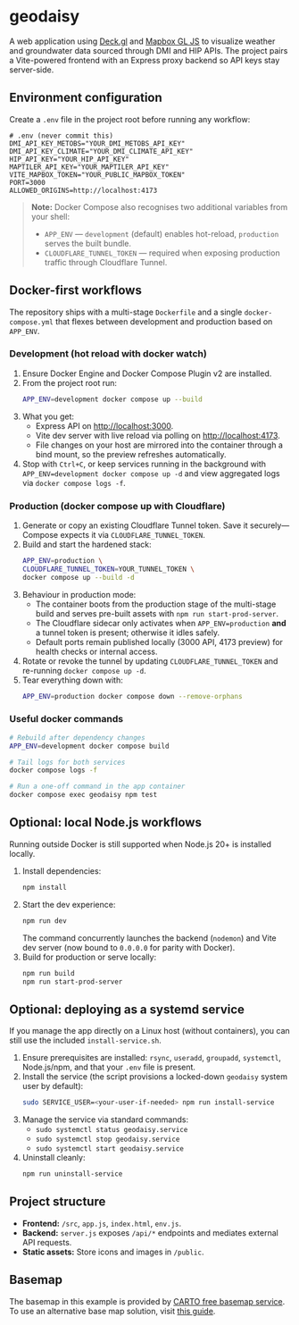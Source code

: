 # geodaisy

A web application using [Deck.gl](https://deck.gl/) and [Mapbox GL JS](https://docs.mapbox.com/mapbox-gl-js/api/) to visualize weather and groundwater data sourced through DMI and HIP APIs. The project pairs a Vite-powered frontend with an Express proxy backend so API keys stay server-side.

## Environment configuration

Create a `.env` file in the project root before running any workflow:

```dotenv
# .env (never commit this)
DMI_API_KEY_METOBS="YOUR_DMI_METOBS_API_KEY"
DMI_API_KEY_CLIMATE="YOUR_DMI_CLIMATE_API_KEY"
HIP_API_KEY="YOUR_HIP_API_KEY"
MAPTILER_API_KEY="YOUR_MAPTILER_API_KEY"
VITE_MAPBOX_TOKEN="YOUR_PUBLIC_MAPBOX_TOKEN"
PORT=3000
ALLOWED_ORIGINS=http://localhost:4173
```

> **Note:** Docker Compose also recognises two additional variables from your shell:
> * `APP_ENV` — `development` (default) enables hot-reload, `production` serves the built bundle.
> * `CLOUDFLARE_TUNNEL_TOKEN` — required when exposing production traffic through Cloudflare Tunnel.

## Docker-first workflows

The repository ships with a multi-stage `Dockerfile` and a single `docker-compose.yml` that flexes between development and production based on `APP_ENV`.

### Development (hot reload with docker watch)

1.  Ensure Docker Engine and Docker Compose Plugin v2 are installed.
2.  From the project root run:
    ```bash
    APP_ENV=development docker compose up --build
    ```
3.  What you get:
    * Express API on <http://localhost:3000>.
    * Vite dev server with live reload via polling on <http://localhost:4173>.
    * File changes on your host are mirrored into the container through a bind mount, so the preview refreshes automatically.
4.  Stop with `Ctrl+C`, or keep services running in the background with `APP_ENV=development docker compose up -d` and view aggregated logs via `docker compose logs -f`.

### Production (docker compose up with Cloudflare)

1.  Generate or copy an existing Cloudflare Tunnel token. Save it securely—Compose expects it via `CLOUDFLARE_TUNNEL_TOKEN`.
2.  Build and start the hardened stack:
    ```bash
    APP_ENV=production \
    CLOUDFLARE_TUNNEL_TOKEN=YOUR_TUNNEL_TOKEN \
    docker compose up --build -d
    ```
3.  Behaviour in production mode:
    * The container boots from the production stage of the multi-stage build and serves pre-built assets with `npm run start-prod-server`.
    * The Cloudflare sidecar only activates when `APP_ENV=production` **and** a tunnel token is present; otherwise it idles safely.
    * Default ports remain published locally (3000 API, 4173 preview) for health checks or internal access.
4.  Rotate or revoke the tunnel by updating `CLOUDFLARE_TUNNEL_TOKEN` and re-running `docker compose up -d`.
5.  Tear everything down with:
    ```bash
    APP_ENV=production docker compose down --remove-orphans
    ```

### Useful docker commands

```bash
# Rebuild after dependency changes
APP_ENV=development docker compose build

# Tail logs for both services
docker compose logs -f

# Run a one-off command in the app container
docker compose exec geodaisy npm test
```

## Optional: local Node.js workflows

Running outside Docker is still supported when Node.js 20+ is installed locally.

1.  Install dependencies:
    ```bash
    npm install
    ```
2.  Start the dev experience:
    ```bash
    npm run dev
    ```
    The command concurrently launches the backend (`nodemon`) and Vite dev server (now bound to `0.0.0.0` for parity with Docker).
3.  Build for production or serve locally:
    ```bash
    npm run build
    npm run start-prod-server
    ```

## Optional: deploying as a systemd service

If you manage the app directly on a Linux host (without containers), you can still use the included `install-service.sh`.

1.  Ensure prerequisites are installed: `rsync`, `useradd`, `groupadd`, `systemctl`, Node.js/npm, and that your `.env` file is present.
2.  Install the service (the script provisions a locked-down `geodaisy` system user by default):
    ```bash
    sudo SERVICE_USER=<your-user-if-needed> npm run install-service
    ```
3.  Manage the service via standard commands:
    * `sudo systemctl status geodaisy.service`
    * `sudo systemctl stop geodaisy.service`
    * `sudo systemctl start geodaisy.service`
4.  Uninstall cleanly:
    ```bash
    npm run uninstall-service
    ```

## Project structure

* **Frontend:** `/src`, `app.js`, `index.html`, `env.js`.
* **Backend:** `server.js` exposes `/api/*` endpoints and mediates external API requests.
* **Static assets:** Store icons and images in `/public`.

## Basemap

The basemap in this example is provided by [CARTO free basemap service](https://carto.com/basemaps). To use an alternative base map solution, visit [this guide](https://deck.gl/docs/get-started/using-with-map#using-other-basemap-services).

